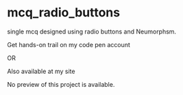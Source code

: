 # mcq_radio_buttons
single mcq designed using radio buttons and Neumorphsm.

Get hands-on trail on my code pen account

OR

Also available at my site

No preview of this project is available.
